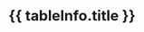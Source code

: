 <!-- 这是一个“多表格并列展示”的页面模板 -->
<script setup>
import dataProduct from '../data/json/工匠制品.json';

// 定义所有表格的信息，用于循环创建内容和导航
const tables = [
  {
    id: 'Product-table',         // 用作锚点的唯一ID
    title: '工匠制品',    // 表格的标题
    data: dataProduct,           // 绑定的数据
  }
];

// 计算函数
/**
 * 定义“锭”成本的计算逻辑
 * @param {number} level - 用户输入的等级
 * @returns {number} - 计算出的所需锭数
 */
function calculateIngotCost(level) {
  if (level <= 0) return 0;
  const cost = Math.ceil(Math.pow(level, 1.5) * 10 + 50);
  return cost;
}

function calculateFireDamage(power) {
  return power * 12.5;
}
</script>

<div class="page-container">
  <div class="content-main">
      <div v-for="tableInfo in tables" :key="tableInfo.id">
      <h2 :id="tableInfo.id" class="section-title">{{ tableInfo.title }}</h2>
      <DynamicTable :data="tableInfo.data">
        <template #notes>
          <div v-if="tableInfo.id === 'rareearth-table'" class="notes-section">
            <!-- <h4>关于“稀土”的补充说明：</h4> -->
            <ul>
              <li></li>
              <li></li>
            </ul>
          </div>
        </template>
      </DynamicTable>
    </div>
  </div>
</div>

<style>
.page-container {
  display: flex;
  flex-direction: row-reverse;
  gap: 2rem;
  align-items: flex-start;
}
.content-main {
  flex: 1;
  min-width: 0;
}
.content-aside {
  width: 220px;
  position: sticky;
  top: 80px;
}
@media (max-width: 960px) {
  .page-container { flex-direction: column; }
  .content-aside { width: 100%; position: static; margin-bottom: 2rem; }
}
.page-nav-card {
  background-color: var(--vp-c-bg-soft);
  border-radius: 12px;
  padding: 1rem 1.5rem;
  border: 1px solid var(--vp-c-divider);
}
.page-nav-card h3 {
  margin: 0 0 1rem 0;
  padding-bottom: 0.5rem;
  border-bottom: 1px solid var(--vp-c-divider);
  font-size: 1.1em;
}
.page-nav-card ul {
  list-style: none;
  padding: 0;
  margin: 0;
}
.page-nav-card li a {
  display: block;
  padding: 0.5rem 0;
  color: var(--vp-c-text-2);
  text-decoration: none;
  border-left: 2px solid transparent;
  padding-left: 1rem;
  transition: all 0.2s ease;
}
.page-nav-card li a:hover {
  color: var(--vp-c-brand);
  background-color: var(--vp-c-brand-soft);
  border-left-color: var(--vp-c-brand);
}
.section-title {
  font-size: 1.8em;
  padding-top: 2rem;
  margin-top: -2rem;
  border-bottom: 2px solid var(--vp-c-brand);
  padding-bottom: 0.5rem;
  margin-bottom: 2rem;
}
</style>